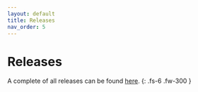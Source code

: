 ```yaml
---
layout: default
title: Releases
nav_order: 5
---
```


# Releases

A complete of all releases can be found [here](https://github.com/manuelhenke/nuxt-envalid/releases).
{: .fs-6 .fw-300 }
